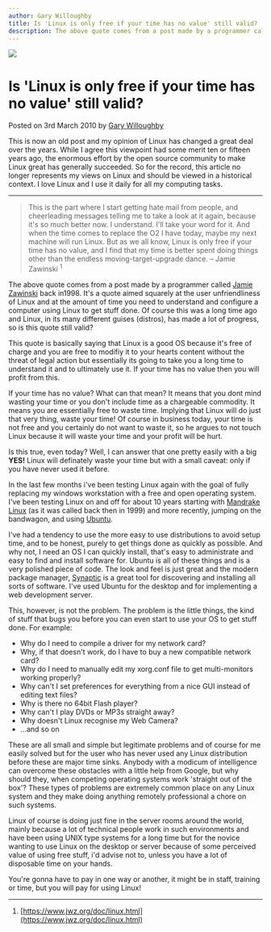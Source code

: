 ```yaml
---
author: Gary Willoughby
title: Is 'Linux is only free if your time has no value' still valid?
description: The above quote comes from a post made by a programmer called Jamie Zawinski back in 1998. It's a quote aimed squarely at the user unfriendliness of Linux.
---
```


![](/nomad.uk.net/articles/images/is-linux-is-only-free-if-your-time-has-no-value-still-valid-banner.jpg)

# Is 'Linux is only free if your time has no value' still valid?

<time>Posted on 3rd March 2010 by [Gary Willoughby](/nomad.uk.net/pages/about.html)</time>

<aside>This is now an old post and my opinion of Linux has changed a great deal over the years. While I agree this viewpoint had some merit ten or fifteen years ago, the enormous effort by the open source community to make Linux great has generally succeeded. So for the record, this article no longer represents my views on Linux and should be viewed in a historical context. I love Linux and I use it daily for all my computing tasks.</aside>

---

> This is the part where I start getting hate mail from people, and cheerleading messages telling me to take a look at it again, because it's so much better now. I understand. I'll take your word for it. And when the time comes to replace the O2 I have today, maybe my next machine will run Linux. But as we all know, Linux is only free if your time has no value, and I find that my time is better spent doing things other than the endless moving-target-upgrade dance. – Jamie Zawinski <sup>1</sup>

The above quote comes from a post made by a programmer called [Jamie Zawinski](https://en.wikipedia.org/wiki/Jamie_Zawinski) back in1998. It's a quote aimed squarely at the user unfriendliness of Linux and at the amount of time you need to understand and configure a computer using Linux to get stuff done. Of course this was a long time ago and Linux, in its many different guises (distros), has made a lot of progress, so is this quote still valid?

This quote is basically saying that Linux is a good OS because it's free of charge and you are free to modifiy it to your hearts content without the threat of legal action but essentially its going to take you a long time to understand it and to ultimately use it. If your time has no value then you will profit from this.

If your time has no value? What can that mean? It means that you dont mind wasting your time or you don't include time as a chargeable commodity. It means you are essentially free to waste time. Implying that Linux will do just that very thing, waste your time! Of course in business today, your time is not free and you certainly do not want to waste it, so he argues to not touch Linux because it will waste your time and your profit will be hurt.

Is this true, even today? Well, I can answer that one pretty easily with a big **YES!** Linux will definately waste your time but with a small caveat: only if you have never used it before.

In the last few months i've been testing Linux again with the goal of fully replacing my windows workstation with a free and open operating system. I've been testing Linux on and off for about 10 years starting with [Mandrake Linux](https://en.wikipedia.org/wiki/Mandriva_Linux) (as it was called back then in 1999) and more recently, jumping on the bandwagon, and using [Ubuntu](https://en.wikipedia.org/wiki/Ubuntu_%28operating_system%29).

I've had a tendency to use the more easy to use distributions to avoid setup time, and to be honest, purely to get things done as quickly as possible. And why not, I need an OS I can quickly install, that's easy to administrate and easy to find and install software for. Ubuntu is all of these things and is a very polished piece of code. The look and feel is just great and the modern package manager, [Synaptic](https://en.wikipedia.org/wiki/Synaptic_%28software%29) is a great tool for discovering and installing all sorts of software. I've used Ubuntu for the desktop and for implementing a web development server.

This, however, is not the problem. The problem is the little things, the kind of stuff that bugs you before you can even start to use your OS to get stuff done. For example:

* Why do I need to compile a driver for my network card?
* Why, if that doesn't work, do I have to buy a new compatible network card?
* Why do I need to manually edit my xorg.conf file to get multi-monitors working properly?
* Why can't I set preferences for everything from a nice GUI instead of editing text files?
* Why is there no 64bit Flash player?
* Why can't I play DVDs or MP3s straight away?
* Why doesn't Linux recognise my Web Camera?
* ...and so on

These are all small and simple but legitimate problems and of course for me easily solved but for the user who has never used any Linux distribution before these are major time sinks. Anybody with a modicum of intelligence can overcome these obstacles with a little help from Google, but why should they, when competing operating systems work 'straight out of the box'? These types of problems are extremely common place on any Linux system and they make doing anything remotely professional a chore on such systems.

Linux of course is doing just fine in the server rooms around the world, mainly because a lot of technical people work in such environments and have been using UNIX type systems for a long time but for the novice wanting to use Linux on the desktop or server because of some perceived value of using free stuff, i'd advise not to, unless you have a lot of disposable time on your hands.

You're gonna have to pay in one way or another, it might be in staff, training or time, but you will pay for using Linux!

---

1. [https://www.jwz.org/doc/linux.html](https://www.jwz.org/doc/linux.html)
